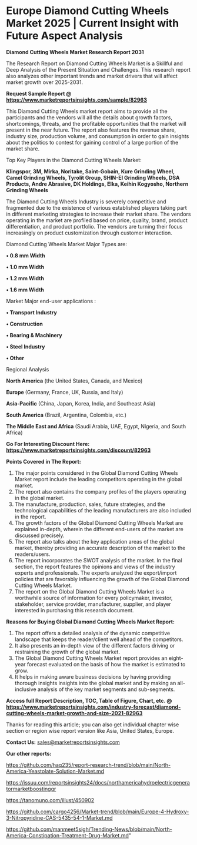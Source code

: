  # Europe Diamond Cutting Wheels Market 2025 | Current Insight with Future Aspect Analysis

<strong>Diamond Cutting Wheels Market Research Report 2031</strong>

The Research Report on Diamond Cutting Wheels Market is a Skillful and Deep Analysis of the Present Situation and Challenges. This research report also analyzes other important trends and market drivers that will affect market growth over 2025-2031.

<strong>Request Sample Report @ <a href=https://www.marketreportsinsights.com/sample/82963>https://www.marketreportsinsights.com/sample/82963</a></strong>

This Diamond Cutting Wheels market report aims to provide all the participants and the vendors will all the details about growth factors, shortcomings, threats, and the profitable opportunities that the market will present in the near future. The report also features the revenue share, industry size, production volume, and consumption in order to gain insights about the politics to contest for gaining control of a large portion of the market share.

Top Key Players in the Diamond Cutting Wheels Market:

<strong>Klingspor, 3M, Mirka, Noritake, Saint-Gobain, Kure Grinding Wheel, Camel Grinding Wheels, Tyrolit Group, SHIN-EI Grinding Wheels, DSA Products, Andre Abrasive, DK Holdings, Elka, Keihin Kogyosho, Northern Grinding Wheels</strong>

The Diamond Cutting Wheels Industry is severely competitive and fragmented due to the existence of various established players taking part in different marketing strategies to increase their market share. The vendors operating in the market are profiled based on price, quality, brand, product differentiation, and product portfolio. The vendors are turning their focus increasingly on product customization through customer interaction.

Diamond Cutting Wheels Market Major Types are:

<strong>• 0.8 mm Width

• 1.0 mm Width

• 1.2 mm Width

• 1.6 mm Width</strong>

Market Major end-user applications :

<strong>• Transport Industry

• Construction

• Bearing & Machinery

• Steel Industry

• Other</strong>

Regional Analysis

</u><strong><b>North America</b></strong> (the United States, Canada, and Mexico)

<strong><b>Europe </b></strong>(Germany, France, UK, Russia, and Italy)

<strong><b>Asia-Pacific</b></strong> (China, Japan, Korea, India, and Southeast Asia)

<strong><b>South America</b></strong> (Brazil, Argentina, Colombia, etc.)

<strong><b>The Middle East and Africa</b></strong> (Saudi Arabia, UAE, Egypt, Nigeria, and South Africa)

<strong>Go For Interesting Discount Here: <a href=https://www.marketreportsinsights.com/discount/82963>https://www.marketreportsinsights.com/discount/82963</a></strong>

<strong>Points Covered in The Report:</strong>
<ol>
  <li>The major points considered in the Global Diamond Cutting Wheels Market report include the leading competitors operating in the global market.</li>
  <li>The report also contains the company profiles of the players operating in the global market.</li>
  <li>The manufacture, production, sales, future strategies, and the technological capabilities of the leading manufacturers are also included in the report.</li>
  <li>The growth factors of the Global Diamond Cutting Wheels Market are explained in-depth, wherein the different end-users of the market are discussed precisely.</li>
  <li>The report also talks about the key application areas of the global market, thereby providing an accurate description of the market to the readers/users.</li>
  <li>The report incorporates the SWOT analysis of the market. In the final section, the report features the opinions and views of the industry experts and professionals. The experts analyzed the export/import policies that are favorably influencing the growth of the Global Diamond Cutting Wheels Market.</li>
  <li>The report on the Global Diamond Cutting Wheels Market is a worthwhile source of information for every policymaker, investor, stakeholder, service provider, manufacturer, supplier, and player interested in purchasing this research document.</li>
</ol>
<strong>Reasons for Buying Global Diamond Cutting Wheels Market Report:</strong>

<ol>
  <li>The report offers a detailed analysis of the dynamic competitive landscape that keeps the reader/client well ahead of the competitors.</li>
  <li>It also presents an in-depth view of the different factors driving or restraining the growth of the global market.</li>
  <li>The Global Diamond Cutting Wheels Market report provides an eight-year forecast evaluated on the basis of how the market is estimated to grow.</li>
  <li>It helps in making aware business decisions by having providing thorough insights insights into the global market and by making an all-inclusive analysis of the key market segments and sub-segments.</li>
</ol>
<strong>Access full Report Description, TOC, Table of Figure, Chart, etc. @ <a href=https://www.marketreportsinsights.com/industry-forecast/diamond-cutting-wheels-market-growth-and-size-2021-82963>https://www.marketreportsinsights.com/industry-forecast/diamond-cutting-wheels-market-growth-and-size-2021-82963</a></strong>


Thanks for reading this article; you can also get individual chapter wise section or region wise report version like Asia, United States, Europe.

<strong>Contact Us:</strong>
sales@marketreportsinsights.com

<strong>Our other reports:</strong>

<a href=https://github.com/haq235/report-research-trend/blob/main/North-America-Yeastolate-Solution-Market.md>https://github.com/haq235/report-research-trend/blob/main/North-America-Yeastolate-Solution-Market.md</a>

<a href=https://issuu.com/reportsinsights24/docs/northamericahydroelectricgeneratormarketboostinggr>https://issuu.com/reportsinsights24/docs/northamericahydroelectricgeneratormarketboostinggr</a>

<a href=https://tanomuno.com/illust/450902>https://tanomuno.com/illust/450902</a>

<a href=https://github.com/cargo4256/Market-trend/blob/main/Europe-4-Hydroxy-3-Nitropyridine-CAS-5435-54-1-Market.md>https://github.com/cargo4256/Market-trend/blob/main/Europe-4-Hydroxy-3-Nitropyridine-CAS-5435-54-1-Market.md</a>

<a href=https://github.com/manmeet5sigh/Trending-News/blob/main/North-America-Constipation-Treatment-Drug-Market.md>https://github.com/manmeet5sigh/Trending-News/blob/main/North-America-Constipation-Treatment-Drug-Market.md</a>"
